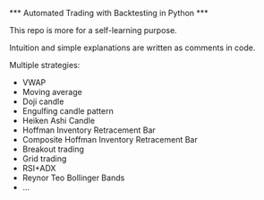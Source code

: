 *** Automated Trading with Backtesting in Python ***

This repo is more for a self-learning purpose.

Intuition and simple explanations are written as comments in code.

Multiple strategies:
- VWAP
- Moving average
- Doji candle
- Engulfing candle pattern
- Heiken Ashi Candle
- Hoffman Inventory Retracement Bar
- Composite Hoffman Inventory Retracement Bar
- Breakout trading
- Grid trading
- RSI+ADX
- Reynor Teo Bollinger Bands
- ...



